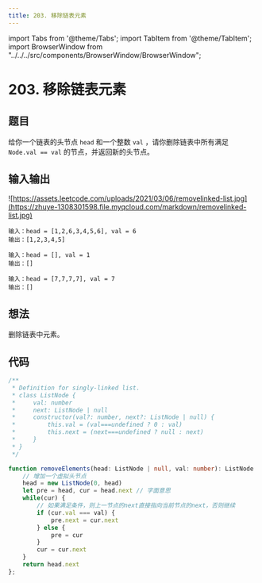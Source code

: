 ```yaml
---
title: 203. 移除链表元素
---
```


import Tabs from '@theme/Tabs';
import TabItem from '@theme/TabItem';
import BrowserWindow from "../../../src/components/BrowserWindow/BrowserWindow";

# 203. 移除链表元素

## 题目

<BrowserWindow url='https://leetcode-cn.com/problems/remove-linked-list-elements/'>

  给你一个链表的头节点 `head` 和一个整数 `val` ，请你删除链表中所有满足 `Node.val == val` 的节点，并返回新的头节点。 

</BrowserWindow>

## 输入输出

<Tabs groupId="solutions">
  <TabItem value="example1" label="示例1">

![https://assets.leetcode.com/uploads/2021/03/06/removelinked-list.jpg](https://zhuye-1308301598.file.myqcloud.com/markdown/removelinked-list.jpg)

    输入：head = [1,2,6,3,4,5,6], val = 6
    输出：[1,2,3,4,5]

  </TabItem>
  <TabItem value="example2" label="示例2">

    输入：head = [], val = 1
    输出：[]

  </TabItem>
  <TabItem value="example3" label="示例3">

    输入：head = [7,7,7,7], val = 7
    输出：[]

  </TabItem>
</Tabs>

## 想法

删除链表中元素。

## 代码

<Tabs groupId="solutions">
  <TabItem value="ts1" label="TypeScript 1">

```ts
/**
 * Definition for singly-linked list.
 * class ListNode {
 *     val: number
 *     next: ListNode | null
 *     constructor(val?: number, next?: ListNode | null) {
 *         this.val = (val===undefined ? 0 : val)
 *         this.next = (next===undefined ? null : next)
 *     }
 * }
 */

function removeElements(head: ListNode | null, val: number): ListNode | null {
    // 增加一个虚拟头节点
    head = new ListNode(0, head)
    let pre = head, cur = head.next // 字面意思
    while(cur) {
        // 如果满足条件，则上一节点的next直接指向当前节点的next，否则继续
        if (cur.val === val) {
            pre.next = cur.next
        } else {
            pre = cur
        }
        cur = cur.next
    }
    return head.next
};
```

  </TabItem>
</Tabs>